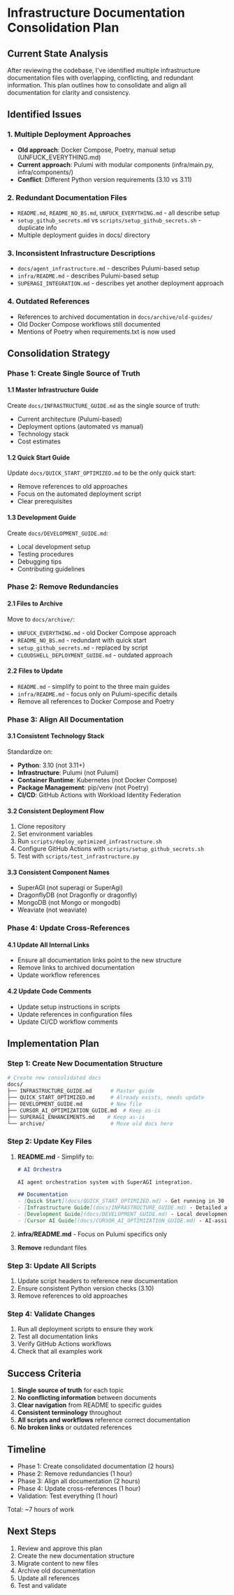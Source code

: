 # Infrastructure Documentation Consolidation Plan

## Current State Analysis

After reviewing the codebase, I've identified multiple infrastructure documentation files with overlapping, conflicting, and redundant information. This plan outlines how to consolidate and align all documentation for clarity and consistency.

## Identified Issues

### 1. Multiple Deployment Approaches
- **Old approach**: Docker Compose, Poetry, manual setup (UNFUCK_EVERYTHING.md)
- **Current approach**: Pulumi with modular components (infra/main.py, infra/components/)
- **Conflict**: Different Python version requirements (3.10 vs 3.11)

### 2. Redundant Documentation Files
- `README.md`, `README_NO_BS.md`, `UNFUCK_EVERYTHING.md` - all describe setup
- `setup_github_secrets.md` vs `scripts/setup_github_secrets.sh` - duplicate info
- Multiple deployment guides in docs/ directory

### 3. Inconsistent Infrastructure Descriptions
- `docs/agent_infrastructure.md` - describes Pulumi-based setup
- `infra/README.md` - describes Pulumi-based setup
- `SUPERAGI_INTEGRATION.md` - describes yet another deployment approach

### 4. Outdated References
- References to archived documentation in `docs/archive/old-guides/`
- Old Docker Compose workflows still documented
- Mentions of Poetry when requirements.txt is now used

## Consolidation Strategy

### Phase 1: Create Single Source of Truth

#### 1.1 Master Infrastructure Guide
Create `docs/INFRASTRUCTURE_GUIDE.md` as the single source of truth:
- Current architecture (Pulumi-based)
- Deployment options (automated vs manual)
- Technology stack
- Cost estimates

#### 1.2 Quick Start Guide
Update `docs/QUICK_START_OPTIMIZED.md` to be the only quick start:
- Remove references to old approaches
- Focus on the automated deployment script
- Clear prerequisites

#### 1.3 Development Guide
Create `docs/DEVELOPMENT_GUIDE.md`:
- Local development setup
- Testing procedures
- Debugging tips
- Contributing guidelines

### Phase 2: Remove Redundancies

#### 2.1 Files to Archive
Move to `docs/archive/`:
- `UNFUCK_EVERYTHING.md` - old Docker Compose approach
- `README_NO_BS.md` - redundant with quick start
- `setup_github_secrets.md` - replaced by script
- `CLOUDSHELL_DEPLOYMENT_GUIDE.md` - outdated approach

#### 2.2 Files to Update
- `README.md` - simplify to point to the three main guides
- `infra/README.md` - focus only on Pulumi-specific details
- Remove all references to Docker Compose and Poetry

### Phase 3: Align All Documentation

#### 3.1 Consistent Technology Stack
Standardize on:
- **Python**: 3.10 (not 3.11+)
- **Infrastructure**: Pulumi (not Pulumi)
- **Container Runtime**: Kubernetes (not Docker Compose)
- **Package Management**: pip/venv (not Poetry)
- **CI/CD**: GitHub Actions with Workload Identity Federation

#### 3.2 Consistent Deployment Flow
1. Clone repository
2. Set environment variables
3. Run `scripts/deploy_optimized_infrastructure.sh`
4. Configure GitHub Actions with `scripts/setup_github_secrets.sh`
5. Test with `scripts/test_infrastructure.py`

#### 3.3 Consistent Component Names
- SuperAGI (not superagi or SuperAgi)
- DragonflyDB (not Dragonfly or dragonfly)
- MongoDB (not Mongo or mongodb)
- Weaviate (not weaviate)

### Phase 4: Update Cross-References

#### 4.1 Update All Internal Links
- Ensure all documentation links point to the new structure
- Remove links to archived documentation
- Update workflow references

#### 4.2 Update Code Comments
- Update setup instructions in scripts
- Update references in configuration files
- Update CI/CD workflow comments

## Implementation Plan

### Step 1: Create New Documentation Structure
```bash
# Create new consolidated docs
docs/
├── INFRASTRUCTURE_GUIDE.md      # Master guide
├── QUICK_START_OPTIMIZED.md     # Already exists, needs update
├── DEVELOPMENT_GUIDE.md         # New file
├── CURSOR_AI_OPTIMIZATION_GUIDE.md  # Keep as-is
├── SUPERAGI_ENHANCEMENTS.md    # Keep as-is
└── archive/                     # Move old docs here
```

### Step 2: Update Key Files

1. **README.md** - Simplify to:
   ```markdown
   # AI Orchestra

   AI agent orchestration system with SuperAGI integration.

   ## Documentation
   - [Quick Start](docs/QUICK_START_OPTIMIZED.md) - Get running in 30 minutes
   - [Infrastructure Guide](docs/INFRASTRUCTURE_GUIDE.md) - Detailed architecture
   - [Development Guide](docs/DEVELOPMENT_GUIDE.md) - Local development
   - [Cursor AI Guide](docs/CURSOR_AI_OPTIMIZATION_GUIDE.md) - AI-assisted development
   ```

2. **infra/README.md** - Focus on Pulumi specifics only

3. **Remove** redundant files

### Step 3: Update All Scripts

1. Update script headers to reference new documentation
2. Ensure consistent Python version checks (3.10)
3. Remove references to old approaches

### Step 4: Validate Changes

1. Run all deployment scripts to ensure they work
2. Test all documentation links
3. Verify GitHub Actions workflows
4. Check that all examples work

## Success Criteria

1. **Single source of truth** for each topic
2. **No conflicting information** between documents
3. **Clear navigation** from README to specific guides
4. **Consistent terminology** throughout
5. **All scripts and workflows** reference correct documentation
6. **No broken links** or outdated references

## Timeline

- Phase 1: Create consolidated documentation (2 hours)
- Phase 2: Remove redundancies (1 hour)
- Phase 3: Align all documentation (2 hours)
- Phase 4: Update cross-references (1 hour)
- Validation: Test everything (1 hour)

Total: ~7 hours of work

## Next Steps

1. Review and approve this plan
2. Create the new documentation structure
3. Migrate content to new files
4. Archive old documentation
5. Update all references
6. Test and validate
